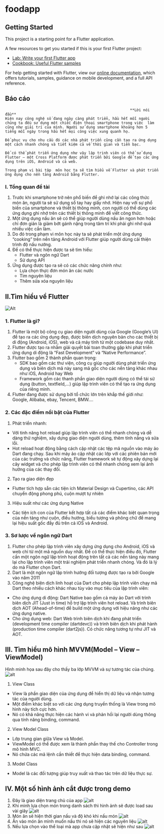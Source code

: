 # foodapp

## Getting Started

This project is a starting point for a Flutter application.

A few resources to get you started if this is your first Flutter project:

- [Lab: Write your first Flutter app](https://flutter.dev/docs/get-started/codelab)
- [Cookbook: Useful Flutter samples](https://flutter.dev/docs/cookbook)

For help getting started with Flutter, view our
[online documentation](https://flutter.dev/docs), which offers tutorials,
samples, guidance on mobile development, and a full API reference.

## Báo cáo
                                                             **Lời nói đầu**
    Hiện nay công nghệ số đang ngày càng phát triển, hầu hết mỗi người chúng ta đều sử dụng một chiếc điện thoại smartphone trong việc  làm  cũng như giải trí của mình. Người sử dụng smartphone khoảng hơn 5 tiếng mỗi ngày trong hầu hết mọi công việc xung quanh họ.

    Để phục vụ cho nhu cầu đó các nhà phát triển cũng cần tạo ra ứng dụng một cách nhanh chóng và tiết kiệm cả về thời gian và tiền bạc. 

    Để có thể phát triển ứng dụng như vậy lập trinh viên có thể sử dụng Flutter – một Cross Platform được phát triển bởi Google để tạo các ứng dụng trên iOS, Android và cả web.

    Trong phạm vi bài tập  môn học ta sẽ tìm hiểu về Flutter và phát triển ứng dụng cho nền tảng Android bằng Flutter.

### 	I. Tổng quan đề tài
1. Trước khi smartphone trở nên phổ biến để ghi nhớ lại các công thức món ăn, người ta sẽ sử dụng sổ tay hay giấy nhớ. Hiện nay với sự phổ biến của smartphone và thiết bị thông minh, con người có thể dùng các ứng dụng ghi nhớ trên các thiết bị thông minh để viết công thức.
2. Một ứng dụng nấu ăn sẽ có thể giúp người dùng nấu ăn ngon hơn hoặc chỉ đơn giản là giảm bớt gánh nặng trong tâm trí khi phải ghi nhớ quá nhiều việc cần làm.
3. Do đó trong phạm vi môn học này ta sẽ phát triển một ứng dụng “cooking” trên nền tảng Android với Flutter giúp người dùng cải thiện trình độ nấu nướng.
4. Để có thể thực hiện được ta sẽ tìm hiểu:
    -	Flutter và ngôn ngữ Dart
    -	Sử dụng API
5. Ứng dụng được tạo ra sẽ có các chức năng chính như:
    -	Lựa chọn thực đơn món ăn các nước
    -	Tìm nguyên liệu
    -	Thêm sửa xóa nguyên liệu
##      II.Tìm hiểu về Flutter
![Alt](./assets/images/taixuong.png)


### 1.	Flutter là gì?
1.	Flutter là một bộ công cụ giao diện người dùng của Google (Google’s UI) để tạo ra các ứng dụng đẹp, được biên dịch nguyên bản cho các thiết bị di động (Android, iOS), web và cả máy tính từ một codebase duy nhất.
2.	Flutter được tạo ra nhằm giải quyết bài toan thường gặp khi phát triển ứng dụng di động là “Fast Development” và “Native Performance”.
3.	Flutter bao gồm 2 thành phần quan trọng:
    -	SDK bao gồm các thư viện, công cụ giúp người dùng phát triển ứng dụng và biên dịch mã này sang mã gốc cho các nền tảng khác nhau như iOS, Android hay Web
    -	Framework gồm các thanh phần giao diện người dùng có thể tái sử dụng (button, textfield,…) giúp lập trình viên có thể tạo ra ứng dụng của riêng mình.
4.	Flutter đang được sử dụng bởi tổ chức lớn trên khắp thế giới như: Google, Alibaba, ebay, Tencent, BMW….
### 2.	Các đặc điểm nổi bật của Flutter
1.	Phát triển nhanh: 
-	Với tinh năng hot reload giúp lập trình viên có thể nhanh chóng và dễ dàng thử nghiệm, xây dựng giao diện người dùng, thêm tính năng và sửa lỗi. 
-	Hot reload hoạt động bằng cách cập nhật các tệp mã nguồn vào máy ảo Dart đang chạy. Sau khi máy ảo cập nhật các lớp với các phiên bản mới của các trường và chức năng, Flutter framework sẽ tự động xây dựng lại cây widget và cho phép lập trình viên có thể nhanh chóng xem lại ảnh hưởng của các thay đổi.
2.	Tạo ra giao diện đẹp
-	Flutter tích hợp sẵn các tiện ích Material Design và Cupertino, các API chuyển động phong phú, cuộn mượt tự nhiên
3.	Hiệu suất như các ứng dụng Native
-	Các tiện ích con của Flutter kết hợp tất cả các điểm khác biệt quan trọng của nền tảng như cuộn, điều hướng, biểu tượng và phông chữ để mang lại hiệu suất gốc đầy đủ trên cả iOS và Android.
### 3. Sơ lược về ngôn ngữ Dart
1.	Flutter cho phép lập trình viên xây dựng ứng dụng cho Android, iOS và web chỉ từ một mã nguồn duy nhất. Để có thể thực hiện điều đó, Flutter cần một ngôn ngữ lập trình hoạt động trên tất cả các nền tảng này mang lại cho lập trình viên một trải nghiệm phát triển nhanh chóng. Và đó là lý do mà Flutter chọn Dart.
2.	Dart là một ngôn ngữ lập trình hướng đối tượng được tạo ra bởi Google vào năm 2011
3.	Công nghệ biên dịch linh hoạt của Dart cho phép lập trình viên chạy mã Dart theo nhiều cách khác nhau tùy vào mục tiêu của lập trình viên:
-	Cho ứng dụng di động: Dart Native bao gồm cả máy ảo Dart với trình biên dịch JIT (Just in time) hỗ trợ lập trình viên hot reload. Và trình biên dịch AOT (Ahead-of-time) để build một ứng dụng với hiệu năng như các ứng dụng native.
-	Cho ứng dụng web: Dart Web trình biên dịch khi đang phát triển (development time compiler (dartdevc)) và trình biên dịch khi phát hành (production time compiler (dart2js)). Có chức năng tương tự như JIT và AOT.
## III. Tìm hiểu mô hình MVVM(Model – View – ViewModel)
Hình minh họa sau đây cho thấy ba lớp MVVM và sự tương tác của chúng.
![alt](./assets/images/IC448690.png)
1. View Class
- View là phần giao diện của ứng dụng để hiển thị dữ liệu và nhận tương tác của người dùng.
- Một điểm khác biệt so với các ứng dụng truyền thống là View trong mô hình này tích cực hơn. 
- Nó có khả năng thực hiện các hành vi và phản hồi lại người dùng thông qua tính năng binding, command.
2. View Model Class
- Lớp trung gian giữa View và Model.
- ViewModel có thể được xem là thành phần thay thế cho Controller trong mô hình MVC.
-  Nó chứa các mã lệnh cần thiết để thực hiện data binding, command.
3. Model Class
- Model là các đối tượng giúp truy xuất và thao tác trên dữ liệu thực sự.
## IV. Một số hình ảnh cắt được trong demo
1. Đây là giao diện trang chủ của app
   ![alt](./assets/images/tempsnip.png)
2. Khi mình lựa chọn món trong danh sách thì hình ảnh sẽ được load sau vài giây
   ![alt](./assets/images/tempsnip1.png)
3. Món ăn sẽ hiện thời gian nấu và độ khó khi nấu món 
   ![alt](./assets/images/tempsnip2.png)
4. Ấn vào món ăn mình muốn nấu thì nó sẽ hiện các nguyên liệu
   ![alt](./assets/images/tempsnip3.png)
5. Nếu lựa chọn vào thể loại mà app chưa cập nhật sẽ hiện như sau 
   ![alt](./assets/images/tempsnip4.png)


               
    

                        